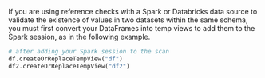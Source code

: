 If you are using reference checks with a Spark or Databricks data source to validate the existence of values in two datasets within the same schema, you must first convert your DataFrames into temp views to add them to the Spark session, as in the following example.
```python
# after adding your Spark session to the scan
df.createOrReplaceTempView("df")
df2.createOrReplaceTempView("df2")
```